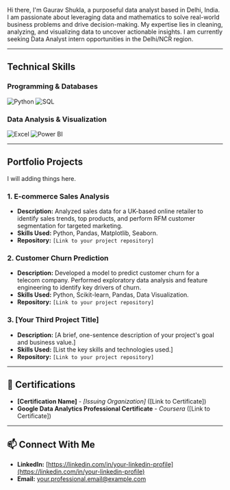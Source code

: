 Hi there, I'm Gaurav Shukla, a purposeful data analyst based in Delhi, India. I am passionate about leveraging data and mathematics to solve real-world business problems and drive decision-making. My expertise lies in cleaning, analyzing, and visualizing data to uncover actionable insights. I am currently seeking Data Analyst intern opportunities in the Delhi/NCR region.

---

## Technical Skills

### Programming & Databases
![Python](https://img.shields.io/badge/Python-3776AB?style=for-the-badge&logo=python&logoColor=white)
![SQL](https://img.shields.io/badge/SQL-4479A1?style=for-the-badge&logo=postgresql&logoColor=white)

### Data Analysis & Visualization
![Excel](https://img.shields.io/badge/Microsoft%20Excel-217346?style=for-the-badge&logo=microsoftexcel&logoColor=white)
![Power BI](https://img.shields.io/badge/Power%20BI-F2C811?style=for-the-badge&logo=powerbi&logoColor=black)

---

## Portfolio Projects

I will adding things here.

### 1. E-commerce Sales Analysis
* **Description:** Analyzed sales data for a UK-based online retailer to identify sales trends, top products, and perform RFM customer segmentation for targeted marketing.
* **Skills Used:** Python, Pandas, Matplotlib, Seaborn.
* **Repository:** `[Link to your project repository]`

### 2. Customer Churn Prediction
* **Description:** Developed a model to predict customer churn for a telecom company. Performed exploratory data analysis and feature engineering to identify key drivers of churn.
* **Skills Used:** Python, Scikit-learn, Pandas, Data Visualization.
* **Repository:** `[Link to your project repository]`

### 3. [Your Third Project Title]
* **Description:** [A brief, one-sentence description of your project's goal and business value.]
* **Skills Used:** [List the key skills and technologies used.]
* **Repository:** `[Link to your project repository]`

---

## 📜 Certifications

* **[Certification Name]** - *[Issuing Organization]* ([Link to Certificate])
* **Google Data Analytics Professional Certificate** - *Coursera* ([Link to Certificate])

---

## 📫 Connect With Me

* **LinkedIn:** [https://linkedin.com/in/your-linkedin-profile](https://linkedin.com/in/your-linkedin-profile)
* **Email:** [your.professional.email@example.com](mailto:your.professional.email@example.com)
